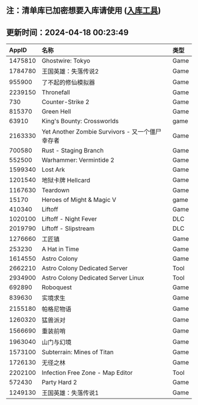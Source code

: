 ## 注：清单库已加密想要入库请使用 ([入库工具](https://github.com/BlankTMing/ManifestAutoUpdate/releases))

## 更新时间：2024-04-18 00:23:49
| AppID | 名称 | 类型  |
| :-------------------- | :----------------------------- | :----------- |
| 1475810 | Ghostwire: Tokyo| Game |
| 1784780 | 王国英雄：失落传说2| Game |
| 955900 | 了不起的修仙模拟器| Game |
| 2239150 | Thronefall| Game |
| 730 | Counter-Strike 2| Game |
| 815370 | Green Hell| Game |
| 63910 | King's Bounty: Crossworlds| game |
| 2163330 | Yet Another Zombie Survivors - 又一个僵尸幸存者| Game |
| 700580 | Rust - Staging Branch| Game |
| 552500 | Warhammer: Vermintide 2| Game |
| 1599340 | Lost Ark| Game |
| 1201540 | 地狱卡牌 Hellcard| Game |
| 1167630 | Teardown| Game |
| 15170 | Heroes of Might & Magic V| game |
| 410340 | Liftoff| Game |
| 1020100 | Liftoff - Night Fever| DLC |
| 2019790 | Liftoff - Slipstream| DLC |
| 1276660 | 工匠镇| Game |
| 253230 | A Hat in Time| Game |
| 1614550 | Astro Colony| Game |
| 2662210 | Astro Colony Dedicated Server| Tool |
| 2934900 | Astro Colony Dedicated Server Linux| Tool |
| 692890 | Roboquest| Game |
| 839630 | 实境求生| Game |
| 2155180 | 帕格尼物语| Game |
| 1260320 | 猛兽派对| Game |
| 1566690 | 重装前哨| Game |
| 1963040 | 山门与幻境| Game |
| 1573100 | Subterrain: Mines of Titan| Game |
| 1726130 | 无径之林| Game |
| 2202100 | Infection Free Zone - Map Editor| Tool |
| 572430 | Party Hard 2 | Game |
| 1249130 | 王国英雄：失落传说1| Game |
